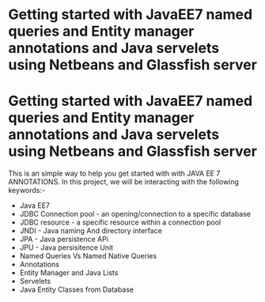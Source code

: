 # Getting started with JavaEE7 named queries and Entity manager annotations and Java servelets using Netbeans and Glassfish server
<h1>Getting started with JavaEE7 named queries and Entity manager annotations and Java servelets using <b>Netbeans and Glassfish server</b></h1>
<p>This is an simple way to help you get started with with JAVA EE 7 ANNOTATIONS. In this project, we will be interacting with the following keywords:-</p>
<ul>
  <li>Java EE7</li>
  <li>JDBC Connection pool - an opening/connection to a specific database</li>
  <li>JDBC resource - a specific resource within a connection pool</li>
  <li>JNDI - Java naming And directory interface</li>
  <li>JPA - Java persistence APi</li>
  <li>JPU - Java persisitence Unit</li>
  <li>Named Queries Vs Named Native Queries</li>
  <li>Annotations</li>
  <li>Entity Manager and Java Lists</li>
  <li>Servelets</li>
  <li>Java Entity Classes from Database</li>
</ul>
